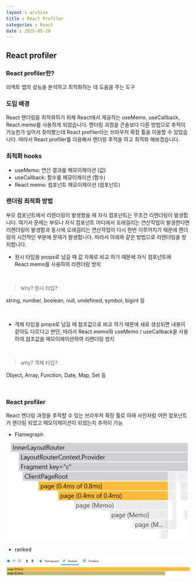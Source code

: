 ```yaml
---
layout : archive
title : React Profiler
categories : React
date : 2025-05-28
---
```

## React profiler

### React profiler란?

리액트 앱의 성능을 분석하고 최적화하는 데 도움을 주는 도구

### 도입 배경

React 랜더링을 최적화하기 위해 React에서 제공하는 useMemo, useCallback, React.memo를 사용하게 되었습니다. 랜더링 과정을 콘솔보다 다른 방법으로 추적이 가능한가 싶어서 찾아봤는데 React profiler라는 브라우저 확장 툴을 이용할 수 있었습니다. 따라서 React profiler를 이용해서 랜더링 추적을 하고 최적화 해보겠습니다.

### 최적화 hooks

- useMemo: 연산 결과를 메모이제이션 (값)
- useCallback: 함수를 메모이제이션 (함수)
- React.memo: 컴포넌트 메모이제이션 (컴포넌트)

### 랜더링 최적화 방법

부모 컴포넌트에서 리렌더링이 발생했을 때 자식 컴포넌트는 무조건 리렌더링이 발생합니다.
여기서 문제는 부모나 자식 컴포넌트 어디에서 오래걸리는 연산작업이 발생한다면 리렌더링이 발생함과 동시에 오래걸리는 연산작업이 다시 한번 이루어지기 때문에 랜더링의 시간적인 부분에 문제가 발생합니다. 따라서 아래와 같은 방법으로 리렌더링을 방지합니다.

- 원시 타입을 props로 넘길 때
값 자체로 비교 하기 때문에 자식 컴포넌트에 React.memo를 사용하여 리렌더링 방지

<br />

> why? 원시 타입?

string, number, boolean, null, undefined, symbol, bigint 등

<br />

- 객체 타입을 props로 넘길 때
참조값으로 비교 하기 때문에 새로 생성되면 내용이 같아도 다르다고 판단, 따라서 React.memo와 useMemo / useCallback을 사용하여 참조값을 메모이제이션하여 리렌더링 방지

<br />

> why? 객체 타입?

Object, Array, Function, Date, Map, Set 등

<br />

### React profiler

React 렌더링 과정을 추적할 수 있는 브라우저 확장 툴로 아래 사진처럼 어떤 컴포넌트가 렌더링 되었고 메모이제이션이 되었는지 추적이 가능

- Flamegraph

<img src="./img/react_profiler_flamegraph.PNG">

- ranked

<img src="./img/react_profiler_ranked.PNG" />